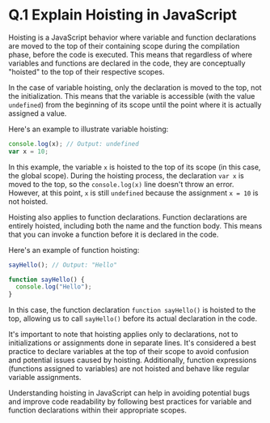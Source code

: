# Q.1 Explain Hoisting in JavaScript

Hoisting is a JavaScript behavior where variable and function declarations are moved to the top of their containing scope during the compilation phase, before the code is executed. This means that regardless of where variables and functions are declared in the code, they are conceptually "hoisted" to the top of their respective scopes.

In the case of variable hoisting, only the declaration is moved to the top, not the initialization. This means that the variable is accessible (with the value `undefined`) from the beginning of its scope until the point where it is actually assigned a value.

Here's an example to illustrate variable hoisting:

```javascript
console.log(x); // Output: undefined
var x = 10;
```

In this example, the variable `x` is hoisted to the top of its scope (in this case, the global scope). During the hoisting process, the declaration `var x` is moved to the top, so the `console.log(x)` line doesn't throw an error. However, at this point, `x` is still `undefined` because the assignment `x = 10` is not hoisted.

Hoisting also applies to function declarations. Function declarations are entirely hoisted, including both the name and the function body. This means that you can invoke a function before it is declared in the code.

Here's an example of function hoisting:

```javascript
sayHello(); // Output: "Hello"

function sayHello() {
  console.log("Hello");
}
```

In this case, the function declaration `function sayHello()` is hoisted to the top, allowing us to call `sayHello()` before its actual declaration in the code.

It's important to note that hoisting applies only to declarations, not to initializations or assignments done in separate lines. It's considered a best practice to declare variables at the top of their scope to avoid confusion and potential issues caused by hoisting. Additionally, function expressions (functions assigned to variables) are not hoisted and behave like regular variable assignments.

Understanding hoisting in JavaScript can help in avoiding potential bugs and improve code readability by following best practices for variable and function declarations within their appropriate scopes.